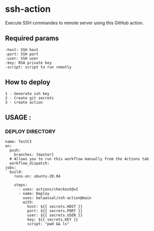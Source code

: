 # ssh-action

Execute SSH commandes to remote server using this GitHub action.

## Required params

```
-host: SSH host
-port: SSH port
-user: SSH user
-key: RSA private key
-script: script to run remotly
```

## How to deploy

    1 - Generate ssh key
    2 - Create git secrets
    3 - create action

## USAGE :

### DEPLOY DIRECTORY

```
name: TestCI
on:
  push:
    branches: [master]
  # Allows you to run this workflow manually from the Actions tab
  workflow_dispatch:
jobs:
  build:
    runs-on: ubuntu-20.04

    steps:
      - uses: actions/checkout@v2
      - name: Deploy
        uses: belaassal/ssh-action@main
        with:
          host: ${{ secrets.HOST }}
          port: ${{ secrets.PORT }}
          user: ${{ secrets.USER }}
          key: ${{ secrets.KEY }}
          script: "pwd && ls"
```